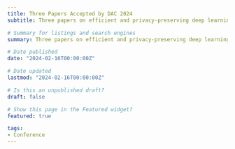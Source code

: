 ```yaml
---
title: Three Papers Accepted by DAC 2024
subtitle: Three papers on efficient and privacy-preserving deep learning are accepted by DAC'2024 as regular papers, includin "Alchemist&#58; A Unified Accelerator Architecture for Cross-Scheme Fully Homomorphic Encryption", "FastQuery&#58; Communication-efficient Embedding Table Query for Private LLMs inference", and "MoteNN&#58; Memory Optimization via Fine-grained Scheduling for Deep Neural Networks on Tiny Devices".

# Summary for listings and search engines
summary: Three papers on efficient and privacy-preserving deep learning are accepted by DAC'2024 as regular papers, includin "Alchemist&#58; A Unified Accelerator Architecture for Cross-Scheme Fully Homomorphic Encryption", "FastQuery&#58; Communication-efficient Embedding Table Query for Private LLMs inference", and "MoteNN&#58; Memory Optimization via Fine-grained Scheduling for Deep Neural Networks on Tiny Devices".

# Date published
date: "2024-02-16T00:00:00Z"

# Date updated
lastmod: "2024-02-16T00:00:00Z"

# Is this an unpublished draft?
draft: false

# Show this page in the Featured widget?
featured: true

tags:
- Conference
---
```


